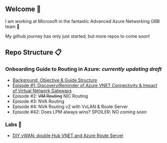 ## Welcome 👋

<!--
**cynthiatreger/cynthiatreger** is a ✨ _special_ ✨ repository because its `README.md` (this file) appears on your GitHub profile.

Here are some ideas to get you started:

- 🔭 I’m currently working on ...
- 🌱 I’m currently learning ...
- 👯 I’m looking to collaborate on ...
- 🤔 I’m looking for help with ...
- 💬 Ask me about ...
- 📫 How to reach me: ...
- 😄 Pronouns: ...
- ⚡ Fun fact: ...
-->

I am working at Microsoft in the fantastic Advanced Azure Networking GBB team :star_struck:

My github journey has only just started, but more repos to come soon!

## Repo Structure :clipboard:
### Onboarding Guide to Routing in Azure: *currently updating draft*
- [Background, Objective & Guide Structure](https://github.com/cynthiatreger/az-routing-guide-intro)
- [Episode #1: Discovery/Reminder of Azure VNET Connectivity & Impact of Virtual Network Gateways](https://github.com/cynthiatreger/az-routing-guide-part1-vnet-peering-and-virtual-network-gateways)
- Episode #2: ~~VM Routing~~ NIC Routing 
- Episode #3: NVA Routing
- Episode #4: NVA Routing v2 with VxLAN & Route Server
- Episode #42: Does LPM always wins? SPOILER: NO *coming soon*

### Labs :microscope:
- [DIY vWAN: double Hub VNET and Azure Route Server](https://github.com/cynthiatreger/double-hub-vnet-and-ars)
